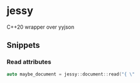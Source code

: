 # jessy
C++20 wrapper over yyjson

## Snippets

### Read attributes

```cpp
auto maybe_document = jessy::document::read("{ \"

```


